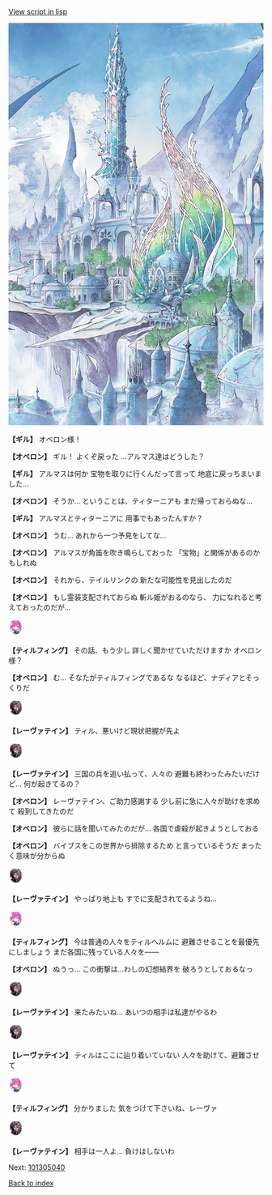 [View script in lisp](../scripts/101305033.txt)

![fairy_world.png](../images/backgrounds/fairy_world.png)

**【ギル】**
オベロン様！

**【オベロン】**
ギル！
よくぞ戻った
…アルマス達はどうした？

**【ギル】**
アルマスは何か
宝物を取りに行くんだって言って
地底に戻っちまいました…

**【オベロン】**
そうか…
ということは、ティターニアも
まだ帰っておらぬな…

**【ギル】**
アルマスとティターニアに
用事でもあったんすか？

**【オベロン】**
うむ…
あれから一つ予見をしてな…

**【オベロン】**
アルマスが角笛を吹き鳴らしておった
「宝物」と関係があるのかもしれぬ

**【オベロン】**
それから、テイルリンクの
新たな可能性を見出したのだ

**【オベロン】**
もし霊装支配されておらぬ
斬ル姫がおるのなら、
力になれると考えておったのだが…

<img src="../images/units/3101411.png" alt="3101411.png" height="34"/>

**【ティルフィング】**
その話、もう少し
詳しく聞かせていただけますか
オベロン様？

**【オベロン】**
む…
そなたがティルフィングであるな
なるほど、ナディアとそっくりだ

<img src="../images/units/3100211.png" alt="3100211.png" height="34"/>

**【レーヴァテイン】**
ティル、悪いけど現状把握が先よ

<img src="../images/units/3100211.png" alt="3100211.png" height="34"/>

**【レーヴァテイン】**
三国の兵を追い払って、人々の
避難も終わったみたいだけど…
何が起きてるの？

**【オベロン】**
レーヴァテイン、ご助力感謝する
少し前に急に人々が助けを求めて
殺到してきたのだ

**【オベロン】**
彼らに話を聞いてみたのだが…
各国で虐殺が起きようとしておる

**【オベロン】**
バイブスをこの世界から排除するため
と言っているそうだ
まったく意味が分からぬ

<img src="../images/units/3100211.png" alt="3100211.png" height="34"/>

**【レーヴァテイン】**
やっぱり地上も
すでに支配されてるようね…

<img src="../images/units/3101411.png" alt="3101411.png" height="34"/>

**【ティルフィング】**
今は普通の人々をティルヘルムに
避難させることを最優先にしましょう
まだ各国に残っている人々を――

**【オベロン】**
ぬうっ…
この衝撃は…わしの幻想結界を
破ろうとしておるなっ

<img src="../images/units/3100211.png" alt="3100211.png" height="34"/>

**【レーヴァテイン】**
来たみたいね…
あいつの相手は私達がやるわ

<img src="../images/units/3100211.png" alt="3100211.png" height="34"/>

**【レーヴァテイン】**
ティルはここに辿り着いていない
人々を助けて、避難させて

<img src="../images/units/3101411.png" alt="3101411.png" height="34"/>

**【ティルフィング】**
分かりました
気をつけて下さいね、レーヴァ

<img src="../images/units/3100211.png" alt="3100211.png" height="34"/>

**【レーヴァテイン】**
相手は一人よ…
負けはしないわ

Next: [101305040](101305040.md)

[Back to index](index.md)

